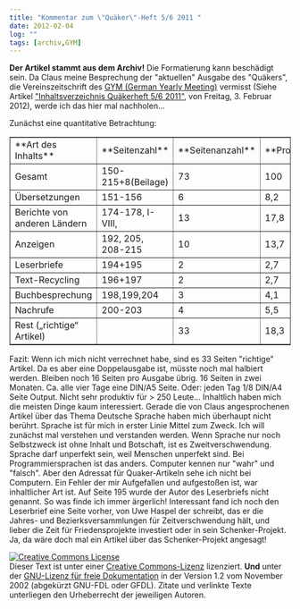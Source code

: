 ```yaml
---
title: "Kommentar zum \"Quäker\"-Heft 5/6 2011 "
date: 2012-02-04
log: ""
tags: [archiv,GYM]
---
```

**Der Artikel stammt aus dem Archiv!** Die Formatierung kann beschädigt sein.
Da Claus meine Besprechung der &quot;aktuellen&quot; Ausgabe des &quot;Qu&auml;kers&quot;, die Vereinszeitschrift des <a href="http://fwccemes.org/fam/?mg=7">GYM (German Yearly Meeting)</a> vermisst (Siehe Artikel <a href="http://quaekernachrichten.blogspot.com/2012/02/inhaltsverzeichnis-quakerheft-56-2011.html">&quot;Inhaltsverzeichnis Qu&auml;kerheft 5/6 2011&quot;</a>, von Freitag, 3. Februar 2012), werde ich das hier mal nachholen...
<!--break-->
Zun&auml;chst eine quantitative Betrachtung:
<table border="1">
    <tbody>
        <tr>
            <td>**Art des Inhalts**</td>
            <td>**Seitenzahl**</td>
            <td>**Seitenanzahl**</td>
            <td>**Prozent**</td>
        </tr>
        <tr>
            <td>Gesamt</td>
            <td>150-215+8(Beilage)</td>
            <td>73</td>
            <td>100</td>
        </tr>
        <tr>
            <td>&Uuml;bersetzungen</td>
            <td>151-156</td>
            <td>6</td>
            <td>8,2</td>
        </tr>
        <tr>
            <td>Berichte von anderen L&auml;ndern</td>
            <td>174-178, I-VIII,</td>
            <td>13</td>
            <td>17,8</td>
        </tr>
        <tr>
            <td>Anzeigen</td>
            <td>192, 205, 208-215</td>
            <td>10</td>
            <td>13,7</td>
        </tr>
        <tr>
            <td>Leserbriefe</td>
            <td>194+195</td>
            <td>2</td>
            <td>2,7</td>
        </tr>
        <tr>
            <td>Text-Recycling</td>
            <td>196+197</td>
            <td>2</td>
            <td>2,7</td>
        </tr>
        <tr>
            <td>Buchbesprechung</td>
            <td>198,199,204</td>
            <td>3</td>
            <td>4,1</td>
        </tr>
        <tr>
            <td>Nachrufe</td>
            <td>200-203</td>
            <td>4</td>
            <td>5,5</td>
        </tr>
        <tr>
            <td>Rest (&bdquo;richtige&ldquo; Artikel)</td>
            <td>&nbsp;</td>
            <td>33</td>
            <td>18,3</td>
        </tr>
    </tbody>
</table>
Fazit: Wenn ich mich nicht verrechnet habe, sind es 33 Seiten &quot;richtige&quot; Artikel. Da es aber eine Doppelausgabe ist, m&uuml;sste noch mal halbiert werden. Bleiben noch 16 Seiten pro Ausgabe &uuml;brig. 16 Seiten in zwei Monaten. Ca. alle vier Tage eine DIN/A5 Seite. Oder: jeden Tag 1/8 DIN/A4 Seite Output. Nicht sehr produktiv f&uuml;r &gt; 250 Leute...
Inhaltlich haben mich die meisten Dinge kaum interessiert. Gerade die von Claus angesprochenen Artikel &uuml;ber das Thema Deutsche Sprache haben mich &uuml;berhaupt nicht ber&uuml;hrt. Sprache ist f&uuml;r mich in erster Linie Mittel zum Zweck. Ich will zun&auml;chst mal verstehen und verstanden werden. Wenn Sprache nur noch Selbstzweck ist ohne Inhalt und Botschaft, ist es Zweitverschwendung. Sprache darf unperfekt sein, weil Menschen unperfekt sind. Bei Programmiersprachen ist das anders. Computer kennen nur &quot;wahr&quot; und &quot;falsch&quot;. Aber den Adressat f&uuml;r Quaker-Artikeln sehe ich nicht bei Computern.
Ein Fehler der mir Aufgefallen und aufgesto&szlig;en ist, war inhaltlicher Art ist. Auf Seite 195 wurde der Autor des Leserbriefs nicht genannt. So was finde ich immer &auml;rgerlich! Interessant fand ich noch den Leserbrief eine Seite vorher, von Uwe Haspel der schreibt, das er die Jahres- und Bezierksversammlungen f&uuml;r Zeitverschwendung h&auml;lt, und lieber die Zeit f&uuml;r Friedensprojekte investiert oder in sein Schenker-Projekt. Ja, da w&auml;re doch mal ein Artikel &uuml;ber das Schenker-Projekt angesagt!

<a rel="license" href="http://creativecommons.org/licenses/by-sa/3.0/de/"><img alt="Creative Commons License" style="border-width: 0pt;" src="http://i.creativecommons.org/l/by-sa/3.0/de/88x31.png" /></a><br />
Dieser <span xmlns:dc="http://purl.org/dc/elements/1.1/" href="http://purl.org/dc/dcmitype/Text" rel="dc:type">Text</span> ist unter einer <a rel="license" href="http://creativecommons.org/licenses/by-sa/3.0/de/">Creative Commons-Lizenz</a> lizenziert. **Und** unter der <a href="http://de.wikipedia.org/wiki/GFDL">GNU-Lizenz f&uuml;r freie Dokumentation</a> in der Version 1.2 vom November 2002 (abgek&uuml;rzt GNU-FDL oder GFDL). Zitate und verlinkte Texte unterliegen den Urheberrecht der jeweiligen Autoren.
